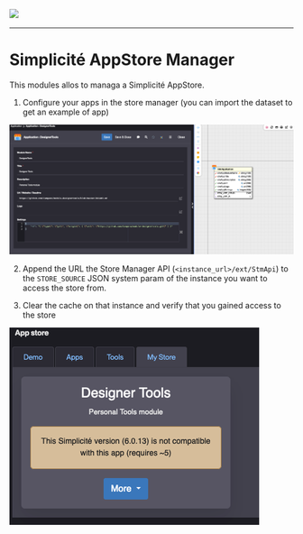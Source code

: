 <!--
 ___ _            _ _    _ _    __
/ __(_)_ __  _ __| (_)__(_) |_ /_/
\__ \ | '  \| '_ \ | / _| |  _/ -_)
|___/_|_|_|_| .__/_|_\__|_|\__\___|
            |_| 
-->
![](https://platform.simplicite.io/logos/standard/logo250.png)
* * *

# Simplicité AppStore Manager

This modules allos to managa a Simplicité AppStore.

1. Configure your apps in the store manager (you can import the dataset to get an example of app)

![manager](./files/manager.png)

2. Append the URL the Store Manager API (`<instance_url>/ext/StmApi`) to the `STORE_SOURCE` JSON system param of the instance you want to access the store from.

3. Clear the cache on that instance and verify that you gained access to the store

![store](./files/store.png)